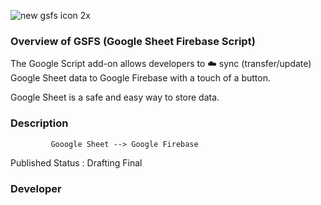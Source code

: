 

![new gsfs icon 2x](https://cloud.githubusercontent.com/assets/19171147/26663754/eb075894-465a-11e7-91f2-60d43190c3db.png)
### Overview of GSFS (Google Sheet Firebase Script) 
 
The Google Script add-on allows developers to :cloud: sync (transfer/update) Google Sheet data to Google Firebase with a touch of a button. 

Google Sheet is a safe and easy way to store data.

### Description

             Gooogle Sheet --> Google Firebase




Published Status : Drafting Final

### Developer




